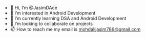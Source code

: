 - 👋 Hi, I’m @JasimDAce
- 👀 I’m interested in Android Development
- 🌱 I’m currently learning DSA and Android Development
- 💞️ I’m looking to collaborate on projects
- 📫 How to reach me my email is mohdalijasim786@gmail.com

<!---
JasimDAce/JasimDAce is a ✨ special ✨ repository because its `README.md` (this file) appears on your GitHub profile.
You can click the Preview link to take a look at your changes.
--->
